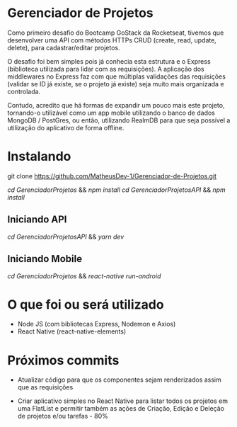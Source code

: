 # Gerenciador de Projetos

Como primeiro desafio do Bootcamp GoStack da Rocketseat, tivemos que desenvolver uma API com métodos HTTPs CRUD (create, read, update, delete), para cadastrar/editar projetos.

O desafio foi bem simples pois já conhecia esta estrutura e o Express (biblioteca utilizada para lidar com as requisições). A aplicação dos middlewares no Express faz com que múltiplas validações das requisições (validar se ID já existe, se o projeto já existe) seja muito mais organizada e controlada.

Contudo, acredito que há formas de expandir um pouco mais este projeto, tornando-o utilizável como um app mobile utilizando o banco de dados MongoDB / PostGres, ou então, utilizando RealmDB para que seja possível a utilização do aplicativo de forma offline.

# Instalando

git clone https://github.com/MatheusDev-1/Gerenciador-de-Projetos.git 

*cd GerenciadorProjetos* && *npm install*
*cd GerenciadorProjetosAPI* && *npm install*

## Iniciando API

*cd GerenciadorProjetosAPI* && *yarn dev*

## Iniciando Mobile

*cd GerenciadorProjetos* && *react-native run-android*

# O que foi ou será utilizado

* Node JS (com bibliotecas Express, Nodemon e Axios)
* React Native (react-native-elements)

# Próximos commits

* Atualizar código para que os componentes sejam renderizados assim que as requisições 

* Criar aplicativo simples no React Native para listar todos os projetos em uma FlatList e permitir também as ações de Criação, Edição e Deleção de projetos e/ou tarefas - 80%

